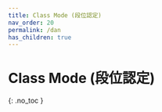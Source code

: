 ```yaml
---
title: Class Mode (段位認定)
nav_order: 20
permalink: /dan
has_children: true
---
```


# Class Mode (段位認定)
{: .no_toc }
